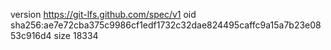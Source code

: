 version https://git-lfs.github.com/spec/v1
oid sha256:ae7e72cba375c9986cf1edf1732c32dae824495caffc9a15a7b23e0853c916d4
size 18334
